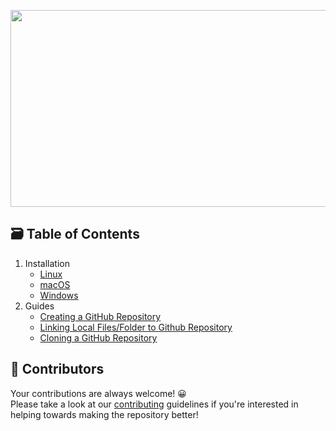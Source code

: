 <p align="center">
  <img src="https://github.com/thesauravkarmakar/GitHub101/blob/master/images/logo-min.png"  width="560" height="315"/>
</p>

## 🗃 Table of Contents 

1. Installation
     * [Linux](https://github.com/thesauravkarmakar/GitHub101/blob/master/Installation/Linux.md)
     * [macOS](https://github.com/thesauravkarmakar/GitHub101/blob/master/Installation/macOS.md)
     * [Windows](https://github.com/thesauravkarmakar/GitHub101/blob/master/Installation/Windows.md)
 2. Guides
     * [Creating a GitHub Repository](https://github.com/thesauravkarmakar/GitHub101/blob/master/Guides/creating_repo.md)
     * [Linking Local Files/Folder to Github Repository](https://github.com/thesauravkarmakar/GitHub101/blob/master/Guides/linking_local_folders.md)
     * [Cloning a GitHub Repository]()

## 🤝 Contributors 

Your contributions are always welcome! 😀 </br>
Please take a look at our [contributing](./CONTRIBUTING.md) guidelines if you're interested in helping towards making the repository better!
